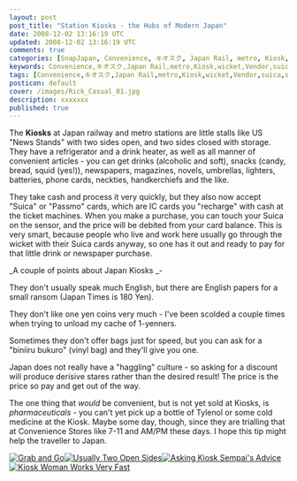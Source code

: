 ```yaml
---           
layout: post
post_title: "Station Kiosks - the Hubs of Modern Japan"
date: 2008-12-02 13:16:19 UTC
updated: 2008-12-02 13:16:19 UTC
comments: true
categories: [SnapJapan, Convenience, キオスク, Japan Rail, metro, Kiosk, wicket, Vendor, suica, subway, japan]
keywords: Convenience,キオスク,Japan Rail,metro,Kiosk,wicket,Vendor,suica,subway,japan
tags: [Convenience,キオスク,Japan Rail,metro,Kiosk,wicket,Vendor,suica,subway,japan]
posticon: default
cover: /images/Rick_Casual_01.jpg
description: xxxxxxx
published: true
---
```

 

[](http://www.flickr.com/photos/81796435@N00/3038226322 "View 'Got Everything Except Meds' on Flickr.com")The **Kiosks** at Japan railway and metro stations are little stalls like US "News Stands" with two sides open, and two sides closed with storage. They have a refrigerator and a drink heater, as well as all manner of convenient articles - you can get drinks (alcoholic and soft), snacks (candy, bread, squid (yes!)), newspapers, magazines, novels, umbrellas, lighters, batteries, phone cards, neckties, handkerchiefs and the like. 


They take cash and process it very quickly, but they also now accept "Suica" or "Passmo" cards, which are IC cards you "recharge" with cash at the ticket machines. When you make a purchase, you can touch your Suica on the sensor, and the price will be debited from your card balance. This is very smart, because people who live and work here usually go through the wicket with their Suica cards anyway, so one has it out and ready to pay for that little drink or newspaper purchase. 


_A couple of points about Japan Kiosks _- 





They don't usually speak much English, but there are English papers for a small ransom (Japan Times is 180 Yen).


They don't like one yen coins very much - I've been scolded a couple times when trying to unload my cache of 1-yenners.


Sometimes they don't offer bags just for speed, but you can ask for a "biniiru bukuro" (vinyl bag) and they'll give you one.


Japan does not really have a "haggling" culture - so asking for a discount will produce derisive stares rather than the desired result! The price is the price so pay and get out of the way.





The one thing that _would_ be convenient, but is not yet sold at Kiosks, is _pharmaceuticals_ - you can't yet pick up a bottle of Tylenol or some cold medicine at the Kiosk. Maybe some day, though, since they are trialling that at Convenience Stores like 7-11 and AM/PM these days. I hope this tip might help the traveller to Japan. 

[![Grab and Go](http://farm4.static.flickr.com/3177/3038224600_f25a6ecc44_s.jpg)](http://www.flickr.com/photos/81796435@N00/3038224600 "View 'Grab and Go' on Flickr.com")[![Usually Two Open Sides](http://farm4.static.flickr.com/3289/3038223934_c1237dd6fe_s.jpg)](http://www.flickr.com/photos/81796435@N00/3038223934 "View 'Usually Two Open Sides' on Flickr.com")[![Asking Kiosk Sempai's Advice](http://farm4.static.flickr.com/3006/3037386261_0c84b63ece_s.jpg)](http://www.flickr.com/photos/81796435@N00/3037386261 "View 'Asking Kiosk Sempai's Advice' on Flickr.com")[![Kiosk Woman Works Very Fast](http://farm4.static.flickr.com/3202/3037385701_bb12377580_s.jpg)](http://www.flickr.com/photos/81796435@N00/3037385701 "View 'Kiosk Woman Works Very Fast' on Flickr.com")





